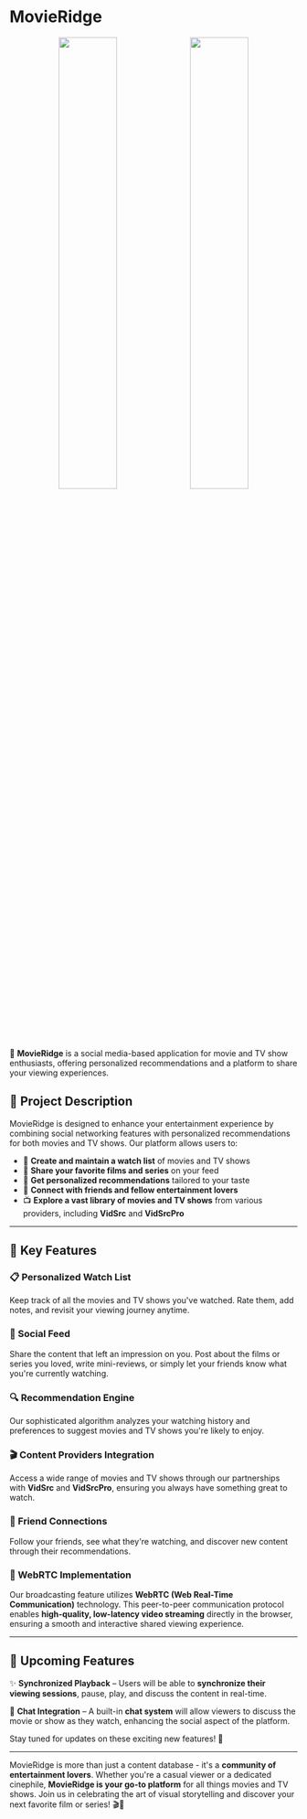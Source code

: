 # MovieRidge

<p align="center">
  <img src="client/src/assets/front1.png" width="45%" />
  <img src="client/src/assets/front2.png" width="45%" />
</p>

🚀 **MovieRidge** is a social media-based application for movie and TV show enthusiasts, offering personalized recommendations and a platform to share your viewing experiences.

## 📌 Project Description

MovieRidge is designed to enhance your entertainment experience by combining social networking features with personalized recommendations for both movies and TV shows. Our platform allows users to:

- 🎥 **Create and maintain a watch list** of movies and TV shows
- 📝 **Share your favorite films and series** on your feed
- 🎯 **Get personalized recommendations** tailored to your taste
- 🤝 **Connect with friends and fellow entertainment lovers**
- 📺 **Explore a vast library of movies and TV shows** from various providers, including **VidSrc** and **VidSrcPro**

---

## 🌟 Key Features

### 📋 Personalized Watch List
Keep track of all the movies and TV shows you've watched. Rate them, add notes, and revisit your viewing journey anytime.

### 📰 Social Feed
Share the content that left an impression on you. Post about the films or series you loved, write mini-reviews, or simply let your friends know what you're currently watching.

### 🔍 Recommendation Engine
Our sophisticated algorithm analyzes your watching history and preferences to suggest movies and TV shows you're likely to enjoy.

### 🎬 Content Providers Integration
Access a wide range of movies and TV shows through our partnerships with **VidSrc** and **VidSrcPro**, ensuring you always have something great to watch.

### 👥 Friend Connections
Follow your friends, see what they're watching, and discover new content through their recommendations.

### 🎥 WebRTC Implementation
Our broadcasting feature utilizes **WebRTC (Web Real-Time Communication)** technology. This peer-to-peer communication protocol enables **high-quality, low-latency video streaming** directly in the browser, ensuring a smooth and interactive shared viewing experience.

---

## 🔮 Upcoming Features

✨ **Synchronized Playback** – Users will be able to **synchronize their viewing sessions**, pause, play, and discuss the content in real-time.

💬 **Chat Integration** – A built-in **chat system** will allow viewers to discuss the movie or show as they watch, enhancing the social aspect of the platform.

Stay tuned for updates on these exciting new features! 🚀

---

MovieRidge is more than just a content database - it's a **community of entertainment lovers**. Whether you're a casual viewer or a dedicated cinephile, **MovieRidge is your go-to platform** for all things movies and TV shows. Join us in celebrating the art of visual storytelling and discover your next favorite film or series! 🎬🍿

